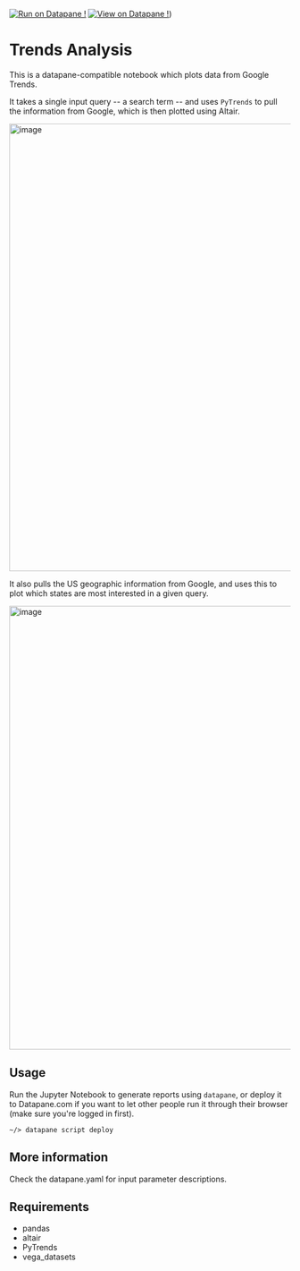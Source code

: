 [![Run on Datapane !](https://img.shields.io/badge/Datapane-Run%20script-1abc9c.svg)](https://datapane.com/leo/scripts/trends_analysis/)
[![View on Datapane !](https://img.shields.io/badge/Datapane-View%20sample%20report-ff69b4.svg)](https://datapane.com/leo/reports/trend_analysis_python/))

# Trends Analysis
This is a datapane-compatible notebook which plots data from Google Trends.

It takes a single input query -- a search term -- and uses `PyTrends` to pull the information from Google, which is then plotted using Altair. 

<img width="800" alt="image" src="https://user-images.githubusercontent.com/3541695/81617218-ee666e80-93dc-11ea-9fb0-debf3036982e.png">

It also pulls the US geographic information from Google, and uses this to plot which states are most interested in a given query.

<img width="793" alt="image" src="https://user-images.githubusercontent.com/3541695/81617123-c119c080-93dc-11ea-9f77-22dcb13dc619.png">

## Usage
Run the Jupyter Notebook to generate reports using `datapane`, or deploy it to Datapane.com if you want to let other people run it through their browser (make sure you're logged in first).

```
~/> datapane script deploy
```

## More information
Check the datapane.yaml for input parameter descriptions.

## Requirements

- pandas
- altair
- PyTrends
- vega_datasets
